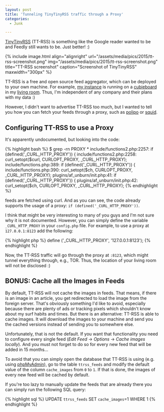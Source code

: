 ```yaml
---
layout: post
title: 'Tunneling TinyTinyRSS traffic through a Proxy'
categories:
  - Junk

---
```

[TinyTinyRSS](http://tt-rss.org/) (TT-RSS) is something like the Google reader wanted to be and Feedly still wants to be. Just better! :)


{% include image.html align="alignright" url="/assets/media/pics/2015/tt-rss-screenshot.png" img="/assets/media/pics/2015/tt-rss-screenshot.png" title="TT-RSS screenshot" caption="Screenshot of TinyTinyRSS" maxwidth="300px" %}

TT-RSS is a free and open source feed aggregator, which can be deployed to your own machine. For example, [my instance](https://rss.lesscomplex.org) is running on a [cubieboard](http://cubieboard.org/) in my [living room](http://lesscomplex.org).
Thus, I'm independent of any company and their plans with my data :)

However, I didn't want to advertise TT-RSS too much, but I wanted to tell you how you can fetch your feeds through a proxy, such as [polipo](http://www.pps.univ-paris-diderot.fr/~jch/software/polipo/) or [squid](http://www.squid-cache.org/).


## Configuring TT-RSS to use a Proxy

It's apparently undocumented, but looking into the code:

{% highlight bash %}
$ grep -rn PROXY *
include/functions2.php:2257:            if (defined('_CURL_HTTP_PROXY')) {
include/functions2.php:2258:                    curl_setopt($curl, CURLOPT_PROXY, _CURL_HTTP_PROXY);
include/functions.php:389:                      if (defined('_CURL_HTTP_PROXY')) {
include/functions.php:390:                              curl_setopt($ch, CURLOPT_PROXY, _CURL_HTTP_PROXY);
plugins/af_unburn/init.php:41:                          if (defined('_CURL_HTTP_PROXY')) {
plugins/af_unburn/init.php:42:                                  curl_setopt($ch, CURLOPT_PROXY, _CURL_HTTP_PROXY);
{% endhighlight %}

feeds are fetched using curl. And as you can see, the code already supports the usage of a proxy: `if (defined('_CURL_HTTP_PROXY'))`.

I think that might be very interesting to many of you guys and I'm not sure why it is not documented. However, you can simply define the variable `_CURL_HTTP_PROXY` in your `config.php` file. For example, to use a proxy at `127.0.0.1:8123` add the following:

{% highlight php %}
define ('_CURL_HTTP_PROXY', '127.0.0.1:8123');
{% endhighlight %}

Now, the TT-RSS traffic will go through the proxy at `:8123`, which might tunnel everything through, e.g., TOR. Thus, the location of your living room will not be disclosed :)

## BONUS: Cache all the Images in Feeds

By default, TT-RSS will not cache the images in feeds. That means, if there is an image in an article, you get redirected to load the image from the foreign server. That's obviously something I'd like to avoid, especially because there are plenty of ads or tracking pixels which shouldn't know about my surf habits and times. But there is an alternative: TT-RSS is able to cache images. It will download the images to your machine and send you the cached versions instead of sending you to somewhere else.

Unfortunately, that is not the default. If you want that functionality you need to configure every single feed (*Edit Feed* &rarr; *Options* &rarr; *Cache images locally*). And you must not forget to do so for every new feed that will be added in 15 months...

To avoid that you can simply open the database that TT-RSS is using (e.g. using [phpMyAdmin](http://www.phpmyadmin.net/)), go to the table `ttrss_feeds` and modify the default value of the column `cache_images` from `0` to `1`. If that is done, the images of every new feed will be cached by default.

If you're too lazy to manually update the feeds that are already there you can simply run the following SQL query:

{% highlight sql %}
UPDATE `ttrss_feeds` SET `cache_images`=1 WHERE 1
{% endhighlight %}

